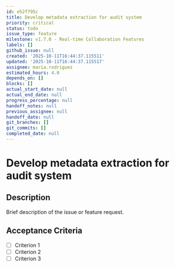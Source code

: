 ```yaml
---
id: e52f795c
title: Develop metadata extraction for audit system
priority: critical
status: todo
issue_type: feature
milestone: v1.7.0 - Real-time Collaboration Features
labels: []
github_issue: null
created: '2025-10-11T16:44:37.115511'
updated: '2025-10-11T16:44:37.115517'
assignee: maria.rodriguez
estimated_hours: 4.0
depends_on: []
blocks: []
actual_start_date: null
actual_end_date: null
progress_percentage: null
handoff_notes: null
previous_assignee: null
handoff_date: null
git_branches: []
git_commits: []
completed_date: null
---
```


# Develop metadata extraction for audit system

## Description

Brief description of the issue or feature request.

## Acceptance Criteria

- [ ] Criterion 1
- [ ] Criterion 2
- [ ] Criterion 3